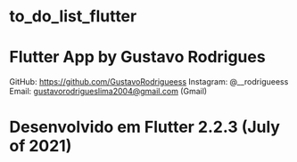# to_do_list_flutter
# Flutter App by Gustavo Rodrigues
GitHub: https://github.com/GustavoRodrigueess
Instagram: @__rodrigueess
Email: gustavorodrigueslima2004@gmail.com (Gmail)
# Desenvolvido em Flutter 2.2.3 (July of 2021)